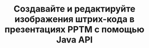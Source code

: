 ---
############################# Static ############################
layout: "auto-gen-gist"
draft: false
path: "ru/assembly/java/barcode/pptm/"
otherformats: PPT PPTX PPS PPSX PPSM POT POTX POTM ODP OTP 

############################# Head ############################
head_title: "Создавайте и добавляйте изображения штрих-кода в презентации PPTM с помощью Java API"
head_description: "Java API GroupDocs.Assembly поддерживает создание и добавление изображений штрих-кода в файлы презентаций PowerPoint (PPT, PPTX, PPTM, PPS, PPSX, PPSM, POT и ODP)."

############################# Header ############################
title: "Создавайте и редактируйте изображения штрих-кода в презентациях PPTM с помощью Java API"
description: " GroupDocs.Assembly Java API позволяет программистам создавать, редактировать и вставлять изображения штрих-кода в PPTM презентации PowerPoint внутри приложений Java и JSP."

######################### Download Button #######################
button:
    enable: true

############################# About ############################
about:
    enable: true
    title: "Как создавать и управлять штрих-кодами в презентациях? "
    content: |
       Презентация — отличный способ общения, который позволяет компаниям и отдельным лицам обмениваться информацией последовательным и простым способом. Штрих-коды в настоящее время очень широко используются во всем мире для решения нескольких важных задач, таких как идентификация продукта, отслеживание автомобильных запчастей, инвентаризация и управление запасами и многое другое. Java API GroupDocs.Assembly позволяет программистам легко создавать и вставлять штрих-коды в свои презентационные документы, написав всего пару строк кода. Он поддерживает несколько форматов файлов презентаций, таких как PPT, PPTX, PPTM, PPS, PPSX, PPSM, POT, POTX, POTM, ODP и многие другие. Это упрощает работу разработчиков, позволяя им запускать свои приложения без установки каких-либо сторонних приложений или Microsoft Office на свое устройство. Он поддерживает несколько расширенных функций для настройки штрих-кодов в слайдах презентации, таких как установка цветов переднего и заднего плана, настройки шрифтов, масштабирование изображения штрих-кода, настройка текста штрих-кода, настройка разрешения изображения штрих-кода и многое другое.

############################# content ############################
steps:
    enable: true
    block:
    - title_left: "Генерация штрих-кодов в презентациях PPTM"
      content_left: |
       Приведенный ниже код Java объясняет, как разработчики могут создавать изображения штрих-кода, используя различные поддерживаемые символы, и добавлять их в слайды презентации Microsoft PowerPoint PPTM с минимальными усилиями и затратами.

      title_right: "Добавьте штрих-коды в файл PPTM через Java"
      content_right: |
       * Создайте экземпляр [DocumentAssembler](https://apireference.groupdocs.com/assembly/java/com.groupdocs.assembly/DocumentAssembler) 
       * Создать пример объекта источника данных
       * Вызовите [AssembleDocument](https://apireference.groupdocs.com/assembly/java/com.groupdocs.assembly/DocumentAssembler#assembleDocument-java.io.InputStream-java.io.OutputStream-com.groupdocs.assembly.DataSourceInfo...-) метод со следующими параметрами
           * Поток для чтения шаблона документа.
           * Поток для записи результирующего документа.
           * Параметры загрузки и сохранения документов.
           * Подробности Информация об используемых объектах источника данных.

      gisthash: "ebb6d8215f329f457f843e9a9fc48c9c"
      gistfile: "generate_barcodes_in_presentations.java"

    - title_left: "Системные Требования"
      content_left: |
        API GroupDocs.Assembly Java поддерживаются на всех основных платформах и операционных системах. Он может создавать документы в Microsoft Word, Excel, PowerPoint, Outlook, OpenOffice и более 50 других форматах. Полное руководство по системным требованиям см. на странице [системные требования](https://docs.groupdocs.com/assembly/java/system-requirements/). Перед выполнением приведенного ниже кода убедитесь, что на вашем компьютере установлены следующие предварительные компоненты. система:
         * Операционные системы: Microsoft Windows, Linux, MacOS
         * Поддержка версий Java: J2SE 7.0 (1.7), J2SE 8.0 (1.8) или выше
         * Получите последнюю версию Java API GroupDocs.Assembly от [Maven](https://mvnrepository.com/artifact/com.groupdocs/groupdocs-assembly/)
        
      title_right: "Зачем использовать GroupDocs.Assembly"
      content_right: |
        * Создание пользовательских документов из шаблонов.
        * Динамически прикреплять вложения электронной почты.
        * Для создания и автоматизации документов не требуется никакого дополнительного программного обеспечения.
        * Создает выходной документ на основе источника данных.
        * Динамически вставлять содержимое документа в отчет
        * Применение формулы во время сборки электронной таблицы.
        * Обеспечивает поддержку нескольких форматов данных
        * Поддержка последовательных операций с данными.

demos:
    enable: true
        

more_formats:
    enable: true


back_to_top:
    enable: true
---